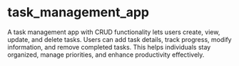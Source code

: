 # task_management_app
A task management app with CRUD functionality lets users create, view, update, and delete tasks. Users can add task details, track progress, modify information, and remove completed tasks. This helps individuals stay organized, manage priorities, and enhance productivity effectively.
